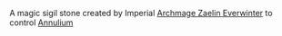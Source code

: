 A magic sigil stone created by Imperial [Archmage Zaelin Everwinter](Archmage%20Zaelin%20Everwinter.md) to control [Annulium](Annulium.md)